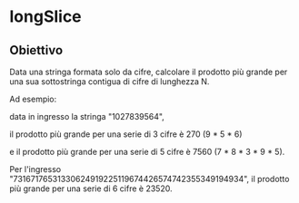 # longSlice
## Obiettivo
Data una stringa formata solo da cifre, calcolare il prodotto più grande per una sua sottostringa contigua di cifre di lunghezza N.

Ad esempio:

data in ingresso la stringa "1027839564",

il prodotto più grande per una serie di 3 cifre è 270 (9 * 5 * 6)

e il prodotto più grande per una serie di 5 cifre è 7560 (7 * 8 * 3 * 9 * 5).

Per l'ingresso "73167176531330624919225119674426574742355349194934", il prodotto più grande per una serie di 6 cifre è 23520.


